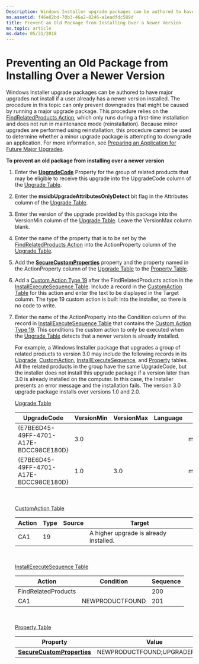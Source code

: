 ```yaml
---
Description: Windows Installer upgrade packages can be authored to have major upgrades not install if a user already has a newer version installed.
ms.assetid: f46e82bd-70b3-46a2-8246-a1eadfdc589d
title: Prevent an Old Package from Installing Over a Newer Version
ms.topic: article
ms.date: 05/31/2018
---
```


# Preventing an Old Package from Installing Over a Newer Version

Windows Installer upgrade packages can be authored to have major upgrades not install if a user already has a newer version installed. The procedure in this topic can only prevent downgrades that might be caused by running a major upgrade package. This procedure relies on the [FindRelatedProducts Action](findrelatedproducts-action.md), which only runs during a first-time installation and does not run in maintenance mode (reinstallation). Because minor upgrades are performed using reinstallation, this procedure cannot be used to determine whether a minor upgrade package is attempting to downgrade an application. For more information, see [Preparing an Application for Future Major Upgrades](preparing-an-application-for-future-major-upgrades.md).

**To prevent an old package from installing over a newer version**

1.  Enter the [**UpgradeCode**](upgradecode.md) Property for the group of related products that may be eligible to receive this upgrade into the UpgradeCode column of the [Upgrade Table](upgrade-table.md).
2.  Enter the **msidbUpgradeAttributesOnlyDetect** bit flag in the Attributes column of the [Upgrade Table](upgrade-table.md).
3.  Enter the version of the upgrade provided by this package into the VersionMin column of the [Upgrade Table](upgrade-table.md). Leave the VersionMax column blank.
4.  Enter the name of the property that is to be set by the [FindRelatedProducts Action](findrelatedproducts-action.md) into the ActionProperty column of the [Upgrade Table](upgrade-table.md).
5.  Add the [**SecureCustomProperties**](securecustomproperties.md) property and the property named in the ActionProperty column of the [Upgrade Table](upgrade-table.md) to the [Property Table](property-table.md).
6.  Add a [Custom Action Type 19](custom-action-type-19.md) after the FindRelatedProducts action in the [InstallExecuteSequence Table](installexecutesequence-table.md). Include a record in the [CustomAction Table](customaction-table.md) for this action and enter the text to be displayed in the Target column. The type 19 custom action is built into the installer, so there is no code to write.
7.  Enter the name of the ActionProperty into the Condition column of the record in [InstallExecuteSequence Table](installexecutesequence-table.md) that contains the [Custom Action Type 19](custom-action-type-19.md). This conditions the custom action to only be executed when the [Upgrade Table](upgrade-table.md) detects that a newer version is already installed.

    For example, a Windows Installer package that upgrades a group of related products to version 3.0 may include the following records in its [Upgrade](upgrade-table.md), [CustomAction](customaction-table.md), [InstallExecuteSequence](installexecutesequence-table.md), and [Property](property-table.md) tables. All the related products in the group have the same UpgradeCode, but the installer does not install this upgrade package if a version later than 3.0 is already installed on the computer. In this case, the Installer presents an error message and the installation fails. The version 3.0 upgrade package installs over versions 1.0 and 2.0.

    [Upgrade Table](upgrade-table.md)

    

    | UpgradeCode                            | VersionMin | VersionMax | Language | Attributes                                | Remove | ActionProperty  |
    |----------------------------------------|------------|------------|----------|-------------------------------------------|--------|-----------------|
    | {E7BE6D45-49FF-4701-A17E-BDCC98CE180D} | 3.0        |            |          | msidbUpgradeAttributesOnlyDetect          |        | NEWPRODUCTFOUND |
    | {E7BE6D45-49FF-4701-A17E-BDCC98CE180D} | 1.0        | 3.0        |          | msidbUpgradeAttributesVersionMinInclusive |        | UPGRADEFOUND    |

    

     

    [CustomAction Table](customaction-table.md)

    

    | Action | Type | Source | Target                                 |
    |--------|------|--------|----------------------------------------|
    | CA1    | 19   |        | A higher upgrade is already installed. |

    

     

    [InstallExecuteSequence Table](installexecutesequence-table.md)

    

    | Action              | Condition       | Sequence |
    |---------------------|-----------------|----------|
    | FindRelatedProducts |                 | 200      |
    | CA1                 | NEWPRODUCTFOUND | 201      |

    

     

    [Property Table](property-table.md)

    

    | Property                                                 | Value                        |
    |----------------------------------------------------------|------------------------------|
    | [**SecureCustomProperties**](securecustomproperties.md) | NEWPRODUCTFOUND;UPGRADEFOUND |

    

     

 

 




